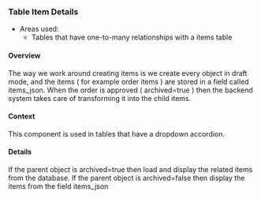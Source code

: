 ### Table Item Details

- Areas used:
  - Tables that have one-to-many relationships with a items table

#### Overview

The way we work around creating items is we create every object in draft mode, and the items ( for example order items ) are stored in a field called items_json. When the order is approved ( archived=true ) then the backend system takes care of transforming it into the child items.

#### Context

This component is used in tables that have a dropdown accordion.

#### Details

If the parent object is archived=true then load and display the related items from the database. If the parent object is archived=false then display the items from the field items_json

